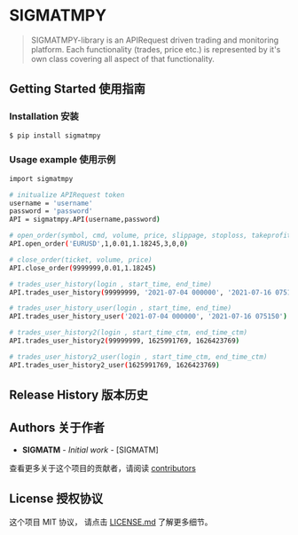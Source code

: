 # SIGMATMPY

> SIGMATMPY-library is an APIRequest driven trading and monitoring platform. Each functionality (trades, price etc.) is represented by it's own class covering all aspect of that functionality.


## Getting Started 使用指南

### Installation 安装

```sh
$ pip install sigmatmpy
```

### Usage example 使用示例

```sh
import sigmatmpy

# initualize APIRequest token
username = 'username'
password = 'password'
API = sigmatmpy.API(username,password)

# open_order(symbol, cmd, volume, price, slippage, stoploss, takeprofit)
API.open_order('EURUSD',1,0.01,1.18245,3,0,0)

# close_order(ticket, volume, price)
API.close_order(9999999,0.01,1.18245)

# trades_user_history(login , start_time, end_time)
API.trades_user_history(99999999, '2021-07-04 000000', '2021-07-16 075150')

# trades_user_history_user(login , start_time, end_time)
API.trades_user_history_user('2021-07-04 000000', '2021-07-16 075150')

# trades_user_history2(login , start_time_ctm, end_time_ctm)
API.trades_user_history2(99999999, 1625991769, 1626423769)

# trades_user_history2_user(login , start_time_ctm, end_time_ctm)
API.trades_user_history2_user(1625991769, 1626423769)

```


## Release History 版本历史


## Authors 关于作者

* **SIGMATM** - *Initial work* - [SIGMATM]

查看更多关于这个项目的贡献者，请阅读 [contributors](#) 

## License 授权协议

这个项目 MIT 协议， 请点击 [LICENSE.md](LICENSE.md) 了解更多细节。